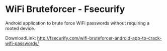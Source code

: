 # WiFi Bruteforcer - Fsecurify
Android application to brute force WiFi passwords without requiring a rooted device.

DownloadLink:
http://fsecurify.com/wifi-bruteforcer-android-app-to-crack-wifi-passwords/
